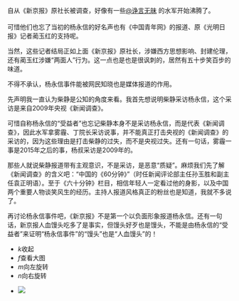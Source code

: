 自从《新京报》原社长被调查，好像有一些<a href="https://weibo.com/n/%E8%AF%A4%E8%A8%80%E6%97%A0%E6%98%A7?from=feed&amp;loc=at" target="_blank" rel="noopener">@诤言无昧</a> 的水军开始沸腾了。<br />
<span id="more-8146"></span><br />
可惜他们也忘了当初的杨永信的好名声也有《中国青年网》的报道、原《光明日报》记者蔺玉红的支持呢。</p>
<p>当然，这些记者结局正如上面《新京报》原社长，涉嫌西方思想影响、封建伦理，还有蔺玉红涉嫌“两面人”行为。这一点也是也是很讽刺的，居然有五十步笑百步的味道。</p>
<p>不得不承认，杨永信事件能被网民知晓也是媒体报道的作用。</p>
<p>先声明我一直认为柴静是公知的角度来看。我首先想说明柴静采访杨永信，这个采访是来自2009年央视《新闻调查》。</p>
<p>可惜自称杨永信的“受益者”也忘记柴静本身不是采访杨永信，而是代表《新闻调查》，因此水军拿雾霾、丁院长采访说事，并不能真正打击央视的《新闻调查》的采访的，因为这些理由是打击柴静的过失，而不是央视过失。还有一句话，雾霾一事是2015年之后的事，杨叔采访是2009年的。</p>
<p>那些人就说柴静报道带有主观意识，不是采访，是恶意“质疑”。麻烦我们先了解《新闻调查》的含义吧：“中国的《60分钟》”（时任新闻评论部主任孙玉胜和副主任袁正明语）。至于《六十分钟》栏目，相信年轻人一定看过他的身影，以及中国两个重要人物谈笑风生的经历。主持人报道风格真正的粉丝也是知道，我就不多说了。</p>
<p>再讨论杨永信事件吧，《新京报》不是第一个以负面形象报道杨永信。还有一句话，新京报人血馒头吃多了是事实，但馒头好歹也是馒头，不能是由杨永信的“受益者”来证明“杨永信事件”的“馒头”也是“人血馒头”的！</p></div>
<div class="WB_expand_media_box ">
<div class="WB_expand_media S_bg1">
<div class="tab_feed_a clearfix">
<div class="tab">
<ul class="clearfix">
<li><span class="line S_line1"><a class="S_txt1"><i class="W_ficon ficon_arrow_fold S_ficon">k</i>收起</a></span></li>
<li><span class="line S_line1"><a class="S_txt1"><i class="W_ficon ficon_search S_ficon">f</i>查看大图</a></span></li>
<li><span class="line S_line1"><a class="S_txt1"><i class="W_ficon ficon_turnleft S_ficon">m</i>向左旋转</a></span></li>
<li><span class="line S_line1"><a class="S_txt1"><i class="W_ficon ficon_turnright S_ficon">n</i>向右旋转</a></span></li>
</ul>
</div>
</div>
<div class="WB_media_view">
<div class="media_show_box">
<ul class="clearfix">
<li class="smallcursor">
<div class="artwork_box">
<div><img src="https://github.com/ZjzMisaka/iaders/img/2019/06/7f4b1-006qvAVuly1g44ceteqb1j30qo0zkwh8.jpg"></div>